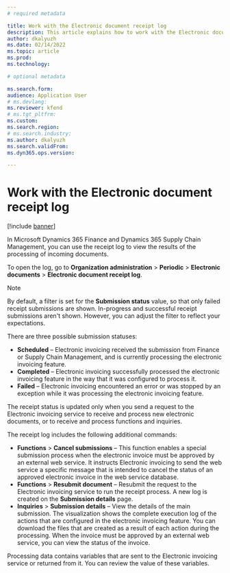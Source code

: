 ```yaml
---
# required metadata

title: Work with the Electronic document receipt log
description: This article explains how to work with the Electronic document receipt log.
author: dkalyuzh
ms.date: 02/14/2022
ms.topic: article
ms.prod: 
ms.technology: 

# optional metadata

ms.search.form: 
audience: Application User
# ms.devlang: 
ms.reviewer: kfend
# ms.tgt_pltfrm: 
ms.custom: 
ms.search.region: 
# ms.search.industry: 
ms.author: dkalyuzh
ms.search.validFrom: 
ms.dyn365.ops.version: 

---
```


# Work with the Electronic document receipt log

[!include [banner](../includes/banner.md)]

In Microsoft Dynamics 365 Finance and Dynamics 365 Supply Chain Management, you can use the receipt log to view the results of the processing of incoming documents.

To open the log, go to **Organization administration** \> **Periodic** \> **Electronic documents** \> **Electronic document receipt log**.

> [!NOTE]
> By default, a filter is set for the **Submission status** value, so that only failed receipt submissions are shown. In-progress and successful receipt submissions aren't shown. However, you can adjust the filter to reflect your expectations.

There are three possible submission statuses:

- **Scheduled** – Electronic invoicing received the submission from Finance or Supply Chain Management, and is currently processing the electronic invoicing feature.
- **Completed** – Electronic invoicing successfully processed the electronic invoicing feature in the way that it was configured to process it.
- **Failed** – Electronic invoicing encountered an error or was stopped by an exception while it was processing the electronic invoicing feature.

The receipt status is updated only when you send a request to the Electronic invoicing service to receive and process new electronic documents, or to receive and process functions and inquiries.

The receipt log includes the following additional commands:

- **Functions** \> **Cancel submissions** – This function enables a special submission process when the electronic invoice must be approved by an external web service. It instructs Electronic invoicing to send the web service a specific message that is intended to cancel the status of an approved electronic invoice in the web service database.
- **Functions** \> **Resubmit document** – Resubmit the request to the Electronic invoicing service to run the receipt process. A new log is created on the **Submission details** page. 
- **Inquiries** \> **Submission details** – View the details of the main submission. The visualization shows the complete execution log of the actions that are configured in the electronic invoicing feature. You can download the files that are created as a result of each action during the processing. When the invoice must be approved by an external web service, you can view the status of the invoice.

Processing data contains variables that are sent to the Electronic invoicing service or returned from it. You can review the value of these variables.
